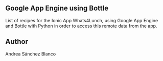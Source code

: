 ## Google App Engine using Bottle
List of recipes for the Ionic App Whats4Lunch, using Google App Engine and Bottle with Python in order to access this remote data from the app.

## Author
Andrea Sánchez Blanco
